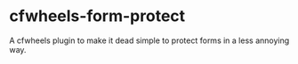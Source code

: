 cfwheels-form-protect
=====================

A cfwheels plugin to make it dead simple to protect forms in a less annoying way.